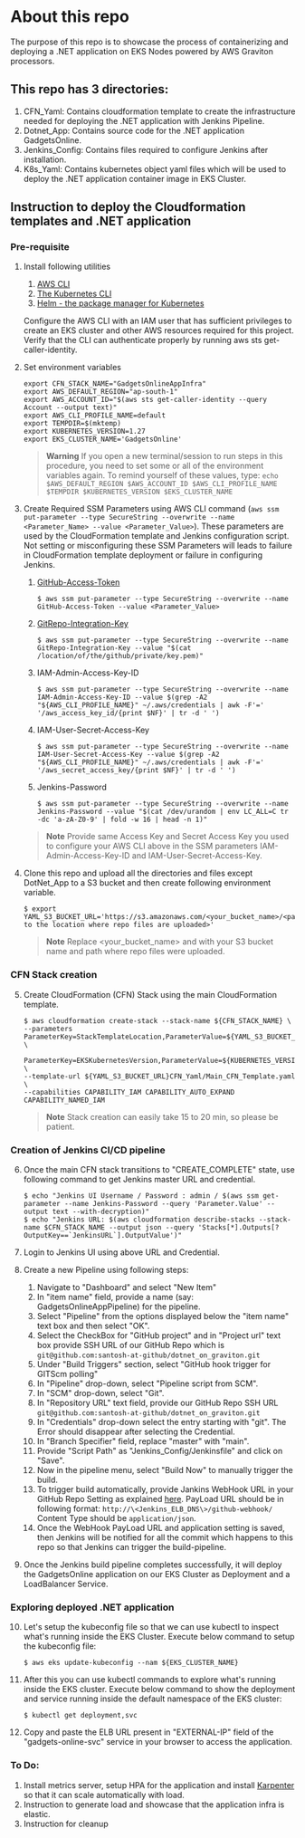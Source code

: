 # About this repo
The purpose of this repo is to showcase the process of containerizing and deploying a .NET application on EKS Nodes powered by AWS Graviton processors.

## This repo has 3 directories:
1. CFN_Yaml: Contains cloudformation template to create the infrastructure needed for deploying the .NET application with Jenkins Pipeline.
2. Dotnet_App: Contains source code for the .NET application GadgetsOnline.
3. Jenkins_Config: Contains files required to configure Jenkins after installation.
4. K8s_Yaml: Contains kubernetes object yaml files which will be used to deploy the .NET application container image in EKS Cluster.

## Instruction to deploy the Cloudformation templates and .NET application 
### Pre-requisite
1. Install following utilities
    1. [AWS CLI](https://docs.aws.amazon.com/cli/latest/userguide/install-cliv2-linux.html)
    2. [The Kubernetes CLI](https://kubernetes.io/docs/tasks/tools/install-kubectl-linux/)
    3. [Helm - the package manager for Kubernetes](https://helm.sh/docs/intro/install/)

    Configure the AWS CLI with an IAM user that has sufficient privileges to create an EKS cluster and other AWS resources required for this project. Verify that the CLI can authenticate properly by running aws sts get-caller-identity.

2. Set environment variables

    ```
    export CFN_STACK_NAME="GadgetsOnlineAppInfra"
    export AWS_DEFAULT_REGION="ap-south-1"
    export AWS_ACCOUNT_ID="$(aws sts get-caller-identity --query Account --output text)"
    export AWS_CLI_PROFILE_NAME=default
    export TEMPDIR=$(mktemp)
    export KUBERNETES_VERSION=1.27
    export EKS_CLUSTER_NAME='GadgetsOnline'
    ```

    > **Warning**
    > If you open a new terminal/session to run steps in this procedure, you need to set some or all of the environment variables again. To remind yourself of these values, type:
    > `echo $AWS_DEFAULT_REGION $AWS_ACCOUNT_ID $AWS_CLI_PROFILE_NAME $TEMPDIR $KUBERNETES_VERSION $EKS_CLUSTER_NAME`

3. Create Required SSM Parameters using AWS CLI command (`aws ssm put-parameter --type SecureString --overwrite --name <Parameter_Name> --value <Parameter_Value>`). These parameters are used by the CloudFormation template and Jenkins configuration script. Not setting or misconfiguring these SSM Parameters will leads to failure in CloudFormation template deployment or failure in configuring Jenkins.
    1. [GitHub-Access-Token](https://docs.github.com/en/enterprise-server@3.4/authentication/keeping-your-account-and-data-secure/creating-a-personal-access-token)
        ```
        $ aws ssm put-parameter --type SecureString --overwrite --name GitHub-Access-Token --value <Parameter_Value>
        ```
    2. [GitRepo-Integration-Key](https://docs.github.com/en/authentication/connecting-to-github-with-ssh/adding-a-new-ssh-key-to-your-github-account)
        ```
        $ aws ssm put-parameter --type SecureString --overwrite --name GitRepo-Integration-Key --value "$(cat /location/of/the/github/private/key.pem)"
        ```
    3. IAM-Admin-Access-Key-ID
        ```
        $ aws ssm put-parameter --type SecureString --overwrite --name IAM-Admin-Access-Key-ID --value $(grep -A2 "${AWS_CLI_PROFILE_NAME}" ~/.aws/credentials | awk -F'=' '/aws_access_key_id/{print $NF}' | tr -d ' ')
        ```
    4. IAM-User-Secret-Access-Key
        ```
        $ aws ssm put-parameter --type SecureString --overwrite --name IAM-User-Secret-Access-Key --value $(grep -A2 "${AWS_CLI_PROFILE_NAME}" ~/.aws/credentials | awk -F'=' '/aws_secret_access_key/{print $NF}' | tr -d ' ')
        ```
    5. Jenkins-Password
        ```
        $ aws ssm put-parameter --type SecureString --overwrite --name Jenkins-Password --value "$(cat /dev/urandom | env LC_ALL=C tr -dc 'a-zA-Z0-9' | fold -w 16 | head -n 1)"
        ```

    > **Note**
    > Provide same Access Key and Secret Access Key you used to configure your AWS CLI above in the SSM parameters IAM-Admin-Access-Key-ID and IAM-User-Secret-Access-Key.

4. Clone this repo and upload all the directories and files except DotNet_App to a S3 bucket and then create following environment variable.
    ```
    $ export YAML_S3_BUCKET_URL='https://s3.amazonaws.com/<your_bucket_name>/<patch to the location where repo files are uploaded>'
    ```

    > **Note**
    > Replace <your_bucket_name> and <patch to the location where repo files are uploaded> with your S3 bucket name and path where repo files were uploaded.

### CFN Stack creation
5. Create CloudFormation (CFN) Stack using the main CloudFormation template.
    ```
    $ aws cloudformation create-stack --stack-name ${CFN_STACK_NAME} \
    --parameters ParameterKey=StackTemplateLocation,ParameterValue=${YAML_S3_BUCKET_URL} \
      ParameterKey=EKSKubernetesVersion,ParameterValue=${KUBERNETES_VERSION} \
    --template-url ${YAML_S3_BUCKET_URL}CFN_Yaml/Main_CFN_Template.yaml \
    --capabilities CAPABILITY_IAM CAPABILITY_AUTO_EXPAND CAPABILITY_NAMED_IAM
    ```

    > **Note**
    > Stack creation can easily take 15 to 20 min, so please be patient.

### Creation of Jenkins CI/CD pipeline
6. Once the main CFN stack transitions to "CREATE_COMPLETE" state, use following command to get Jenkins master URL and credential.
    ```
    $ echo "Jenkins UI Username / Password : admin / $(aws ssm get-parameter --name Jenkins-Password --query 'Parameter.Value' --output text --with-decryption)"
    $ echo "Jenkins URL: $(aws cloudformation describe-stacks --stack-name $CFN_STACK_NAME --output json --query 'Stacks[*].Outputs[?OutputKey==`JenkinsURL`].OutputValue')"
    ```

7. Login to Jenkins UI using above URL and Credential.
8. Create a new Pipeline using following steps:

    1. Navigate to "Dashboard" and select "New Item"
    2. In "item name" field, provide a name (say: GadgetsOnlineAppPipeline) for the pipeline.
    3. Select "Pipeline" from the options displayed below the "item name" text box and then select "OK".
    4. Select the CheckBox for "GitHub project" and in "Project url" text box provide SSH URL of our GitHub Repo which is `git@github.com:santosh-at-github/dotnet_on_graviton.git`
    5. Under "Build Triggers" section, select "GitHub hook trigger for GITScm polling"
    6. In "Pipeline" drop-down, select "Pipeline script from SCM".
    7. In "SCM" drop-down, select "Git".
    8. In "Repository URL" text field, provide our GitHub Repo SSH URL `git@github.com:santosh-at-github/dotnet_on_graviton.git`
    9. In "Credentials" drop-down select the entry starting with "git". The Error should disappear after selecting the Credential.
    10. In "Branch Specifier" field, replace "master" with "main".
    11. Provide "Script Path" as "Jenkins_Config/Jenkinsfile" and click on "Save".
    12. Now in the pipeline menu, select "Build Now" to manually trigger the build.
    13. To trigger build automatically, provide Jankins WebHook URL in your GitHub Repo Setting as explained [here](https://www.blazemeter.com/blog/how-to-integrate-your-github-repository-to-your-jenkins-project).
        PayLoad URL should be in following format: `http://\<Jenkins_ELB_DNS\>/github-webhook/`\
        Content Type should be `application/json`.
    14. Once the WebHook PayLoad URL and application setting is saved, then Jenkins will be notified for all the commit which happens to this repo so that Jenkins can trigger the build-pipeline.
9. Once the Jenkins build pipeline completes successfully, it will deploy the GadgetsOnline application on our EKS Cluster as Deployment and a LoadBalancer Service.

### Exploring deployed .NET application
10. Let's setup the kubeconfig file so that we can use kubectl to inspect what's running inside the EKS Cluster. Execute below command to setup the kubeconfig file:
    ```
    $ aws eks update-kubeconfig --nam ${EKS_CLUSTER_NAME}
    ```
11. After this you can use kubectl commands to explore what's running inside the EKS cluster. Execute below command to show the deployment and service running inside the default namespace of the EKS cluster:
    ```
    $ kubectl get deployment,svc
    ```
12. Copy and paste the ELB URL present in "EXTERNAL-IP" field of the "gadgets-online-svc" service in your browser to access the application.

### To Do:
1. Install metrics server, setup HPA for the application and install [Karpenter](https://karpenter.sh/v0.27.0/getting-started/getting-started-with-eksctl/) so that it can scale automatically with load.
14. Instruction to generate load and showcase that the application infra is elastic.
15. Instruction for cleanup